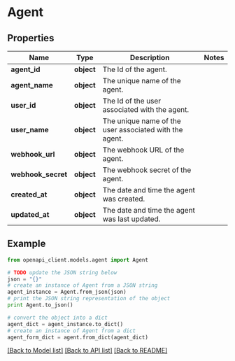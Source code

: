 # Agent


## Properties
Name | Type | Description | Notes
------------ | ------------- | ------------- | -------------
**agent_id** | **object** | The Id of the agent. | 
**agent_name** | **object** | The unique name of the agent. | 
**user_id** | **object** | The Id of the user associated with the agent. | 
**user_name** | **object** | The unique name of the user associated with the agent. | 
**webhook_url** | **object** | The webhook URL of the agent. | 
**webhook_secret** | **object** | The webhook secret of the agent. | 
**created_at** | **object** | The date and time the agent was created. | 
**updated_at** | **object** | The date and time the agent was last updated. | 

## Example

```python
from openapi_client.models.agent import Agent

# TODO update the JSON string below
json = "{}"
# create an instance of Agent from a JSON string
agent_instance = Agent.from_json(json)
# print the JSON string representation of the object
print Agent.to_json()

# convert the object into a dict
agent_dict = agent_instance.to_dict()
# create an instance of Agent from a dict
agent_form_dict = agent.from_dict(agent_dict)
```
[[Back to Model list]](../README.md#documentation-for-models) [[Back to API list]](../README.md#documentation-for-api-endpoints) [[Back to README]](../README.md)


